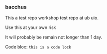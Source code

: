 ### bacchus
This a test repo workshop test repo at ub uio.

Use this at your own risk

It will probably be remain not longer than 1 day.

Code bloc: `this is a code lock`

